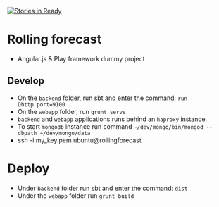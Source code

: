 [![Stories in Ready](https://badge.waffle.io/yujikiriki/rolling_forecast.png?label=ready&title=Ready)](http://waffle.io/yujikiriki/rolling_forecast)

# Rolling forecast

* Angular.js & Play framework dummy project

## Develop

* On the ```backend``` folder, run sbt and enter the command: ```run -Dhttp.port=9100```
* On the ```webapp``` folder, run ```grunt serve```
* ```backend``` and ```webapp``` applications runs behind an ```haproxy``` instance.
* To start ```mongodb``` instance run command ```~/dev/mongo/bin/mongod --dbpath ~/dev/mongo/data```
* ssh -i my_key.pem ubuntu@rollingforecast

# Deploy
* Under ```backend``` folder run sbt and enter the command: ```dist```
* Under the ```webapp``` folder run ```grunt build```

